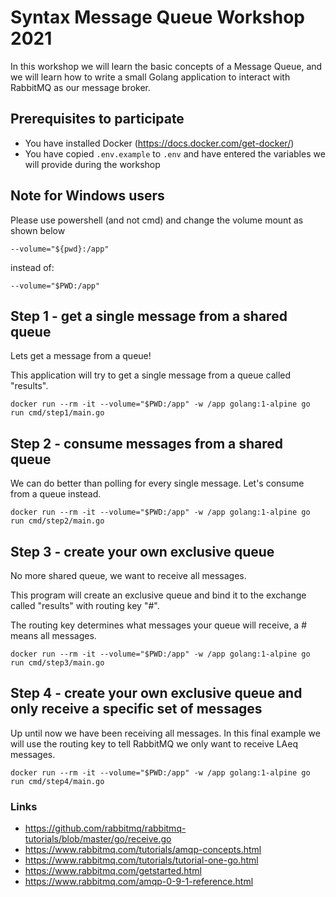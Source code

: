 # Syntax Message Queue Workshop 2021

In this workshop we will learn the basic concepts of a Message Queue, and we will learn how to write a small Golang
application to interact with RabbitMQ as our message broker.

## Prerequisites to participate

- You have installed Docker (https://docs.docker.com/get-docker/)
- You have copied `.env.example` to `.env` and have entered the variables we will provide during the workshop

## Note for Windows users

Please use powershell (and not cmd) and change the volume mount as shown below

```shell
--volume="${pwd}:/app"
```

instead of:

```shell
--volume="$PWD:/app"
```

## Step 1 - get a single message from a shared queue

Lets get a message from a queue!

This application will try to get a single message from a queue called "results".

```shell
docker run --rm -it --volume="$PWD:/app" -w /app golang:1-alpine go run cmd/step1/main.go
```

## Step 2 - consume messages from a shared queue

We can do better than polling for every single message. Let's consume from a queue instead.

```shell
docker run --rm -it --volume="$PWD:/app" -w /app golang:1-alpine go run cmd/step2/main.go
```

## Step 3 - create your own exclusive queue

No more shared queue, we want to receive all messages.

This program will create an exclusive queue and bind it to the exchange called "results" with routing key "#".

The routing key determines what messages your queue will receive, a # means all messages.

```shell
docker run --rm -it --volume="$PWD:/app" -w /app golang:1-alpine go run cmd/step3/main.go
```

## Step 4 - create your own exclusive queue and only receive a specific set of messages

Up until now we have been receiving all messages. In this final example we will use the routing key to tell RabbitMQ we
only want to receive LAeq messages.

```shell
docker run --rm -it --volume="$PWD:/app" -w /app golang:1-alpine go run cmd/step4/main.go
```

### Links

- https://github.com/rabbitmq/rabbitmq-tutorials/blob/master/go/receive.go
- https://www.rabbitmq.com/tutorials/amqp-concepts.html
- https://www.rabbitmq.com/tutorials/tutorial-one-go.html
- https://www.rabbitmq.com/getstarted.html
- https://www.rabbitmq.com/amqp-0-9-1-reference.html
